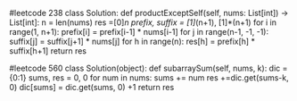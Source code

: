 #leetcode 238
class Solution:
    def productExceptSelf(self, nums: List[int]) -> List[int]:
        n = len(nums)
        res =[0]*n
        prefix, suffix = [1]*(n+1), [1]*(n+1)
        for i in range(1, n+1):
            prefix[i] = prefix[i-1] * nums[i-1]
        for j in range(n-1, -1, -1):
            suffix[j] = suffix[j+1] * nums[j]
        for h in range(n):
            res[h] = prefix[h] * suffix[h+1]
        return res
        

#leetcode 560
class Solution(object):
    def subarraySum(self, nums, k):
        dic = {0:1}
        sums, res = 0, 0
        for num in nums:
            sums += num
            res +=dic.get(sums-k, 0)
            dic[sums] = dic.get(sums, 0) +1
        return res
